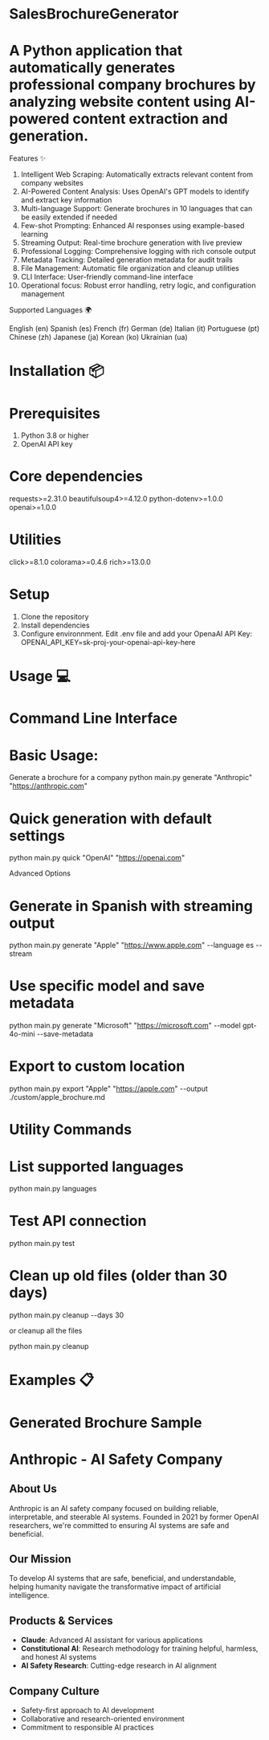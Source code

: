 # SalesBrochureGenerator

# A Python application that automatically generates professional company brochures by analyzing website content using AI-powered content extraction and generation.

Features ✨

1) Intelligent Web Scraping: Automatically extracts relevant content from company websites
2) AI-Powered Content Analysis: Uses OpenAI's GPT models to identify and extract key information
3) Multi-language Support: Generate brochures in 10 languages that can be easily extended if needed
4) Few-shot Prompting: Enhanced AI responses using example-based learning
5) Streaming Output: Real-time brochure generation with live preview
6) Professional Logging: Comprehensive logging with rich console output
7) Metadata Tracking: Detailed generation metadata for audit trails
8) File Management: Automatic file organization and cleanup utilities
9) CLI Interface: User-friendly command-line interface
10) Operational focus: Robust error handling, retry logic, and configuration management

Supported Languages 🌍

English (en)
Spanish (es)
French (fr)
German (de)
Italian (it)
Portuguese (pt)
Chinese (zh)
Japanese (ja)
Korean (ko)
Ukrainian (ua)

# Installation 📦

# Prerequisites

1) Python 3.8 or higher
2) OpenAI API key

# Core dependencies
requests>=2.31.0
beautifulsoup4>=4.12.0
python-dotenv>=1.0.0
openai>=1.0.0

# Utilities
click>=8.1.0
colorama>=0.4.6
rich>=13.0.0

# Setup

1) Clone the repository
2) Install dependencies
3) Configure environnment. Edit .env file and add your OpenaAI API Key:
OPENAI_API_KEY=sk-proj-your-openai-api-key-here

# Usage 💻

# Command Line Interface

# Basic Usage:
Generate a brochure for a company
python main.py generate "Anthropic" "https://anthropic.com"

# Quick generation with default settings
python main.py quick "OpenAI" "https://openai.com"

Advanced Options
# Generate in Spanish with streaming output
python main.py generate "Apple" "https://www.apple.com" --language es --stream

# Use specific model and save metadata
python main.py generate "Microsoft" "https://microsoft.com" --model gpt-4o-mini --save-metadata

# Export to custom location
python main.py export "Apple" "https://apple.com" --output ./custom/apple_brochure.md


# Utility Commands

# List supported languages
python main.py languages

# Test API connection
python main.py test

# Clean up old files (older than 30 days)
python main.py cleanup --days 30

or cleanup all the files

python main.py cleanup

# Examples 📋

# Generated Brochure Sample


# Anthropic - AI Safety Company

## About Us
Anthropic is an AI safety company focused on building reliable, 
interpretable, and steerable AI systems. Founded in 2021 by 
former OpenAI researchers, we're committed to ensuring AI 
systems are safe and beneficial.

## Our Mission
To develop AI systems that are safe, beneficial, and 
understandable, helping humanity navigate the transformative 
impact of artificial intelligence.

## Products & Services
- **Claude**: Advanced AI assistant for various applications
- **Constitutional AI**: Research methodology for training 
  helpful, harmless, and honest AI systems
- **AI Safety Research**: Cutting-edge research in AI alignment

## Company Culture
- Safety-first approach to AI development
- Collaborative and research-oriented environment
- Commitment to responsible AI practices




